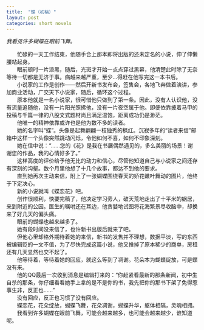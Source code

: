 ```yaml
---
title:  "蝶（初稿）"
layout: post
categories: short novels
---
```



*我看见许多蝴蝶在眼前飞舞。*


　　忙碌的一天工作结束，他随手合上那本即将出版的还未定名的小说，伸了伸懒腰站起身。  
　　眼前顿时一片漆黑，随后，光斑才开始一点点穿过黑幕，他清楚此时除了无奈等待一切都是无济于事。病越来越严重，至少...得赶在他写完这一本书后。  
　　小说家的工作是创作——然后开新书发布会，签售会，各地飞奔做着演讲，参加商业活动，广交天下小说家，随后，循环这个过程。  
　　原本他就是一名小说家，很可惜他只做到了第一条。因此，没有人认识他，没有流量追随他，没有一片阳光照拂他，没有一片夜空属于他。即便依靠披着马甲的投稿与千篇一律的八股文式题材尚且满足温饱，距离成功仍是渺茫。  
　　他唯一的精神依靠或许也是他为数不多的读者。  
　　她的名字叫“蝶”。头像是起舞翩翩一枝独秀的枫红。沉寂多年的“读者来信”邮箱中这样一个头像突然跳动闪烁，令他如何不喜，如何不印象深刻。  
　　她在信中说：“......您的《花》是我在书展偶然遇见的，多么美丽的场景！谢谢您的作品，我的心情好多了。”  
　　这样高度的评价给予他无比的动力和信心，尽管他知道自己与小说家之间还存有深刻的沟壑。数个月里他想了十几个故事，都达不到他的要求。  
　　直到她再次主动来信，附上了一张蝴蝶围绕春天的娇花嫩叶舞动的图片，他终于下定决心。  
　　新的小说就叫《蝶恋花》吧。  
　　创作很顺利，快要完稿了，他决定学习旁人，破天荒地走出了十平米的蜗居，来到附近的公园。医生的嘱咐还在耳边，他贪婪地试图将花海繁景尽收脑中，却换来了好几天的偏头痛。  
　　眼前的蝴蝶也越来越多了。  
　　她有段时间没来信了，也许新书出版后就来了吧。  
　　但他心里却格外期待着她的来信，新书的发售并不理想，数据平淡，写的东西被编辑贬的一文不值，为了尽快完成这篇小说，他又推掉了原本稀少的商单，房租还有几天显然也交不起了。  
　　他等待着，等待着她的回应，就这么等到了凋谢。花朵本为蝴蝶绽放，可是蝶没有来。  
　　他的QQ最后一次收到消息是编辑打来的：“你赶紧看最新的那条新闻，初中生自杀的那条，你仔细看看她手上拿的是不是你的书，我先把你的那书下架了免得惹事生非，反正也......”  
　　没有回应，反正也习惯了没有回应。  
　　蝶恋花，花朵绽放，蝴蝶飞舞，花朵凋谢，蝴蝶升华，躯体相隔，灵魂相拥。  
　　我看到许多蝴蝶在眼前飞舞，可能会越来越多，也可能会越来越少，谁知道呢。  
